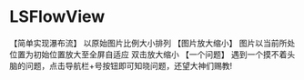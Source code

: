 # LSFlowView

【简单实现瀑布流】 以原始图片比例大小排列
【图片放大缩小】 图片以当前所处位置为初始位置放大至全屏自适应 双击放大缩小
【一个问题】 遇到一个摸不着头脑的问题，点击导航栏+号按钮即可知晓问题，还望大神们赐教!
